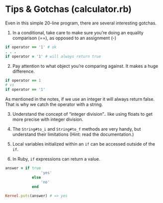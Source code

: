 # Tips & Gotchas (calculator.rb)
Even in this simple 20-line program, there are several interesting gotchas.

1. In a conditional, take care to make sure you’re doing an equality comparison (==), as opposed to an assignment (-)

```rb 
if operator == '1' # ok
. . .
if operator = '1' # will always return true
```

2. Pay attention to what object you’re comparing against. It makes a huge difference.

```rb 
if operator == 1 
# vs
if operator == '1'
```

As mentioned in the notes, if we use an integer it will always return false. That is why we catch the operator with a string.

3. Understand the concept of “integer division”.. like using floats to get more precise with integer division.

4. The `String#to_i` and `String#to_f` methods are very handy, but understand their limitations (Hint: read the documentation.)

5. Local variables initialized within an `if` can be accessed outside of the `if`.

6. In Ruby, `if` expressions can return a value.

```rb
answer = if true
				'yes'
			else
				'no'
			end

Kernel.puts(answer) # => yes
```